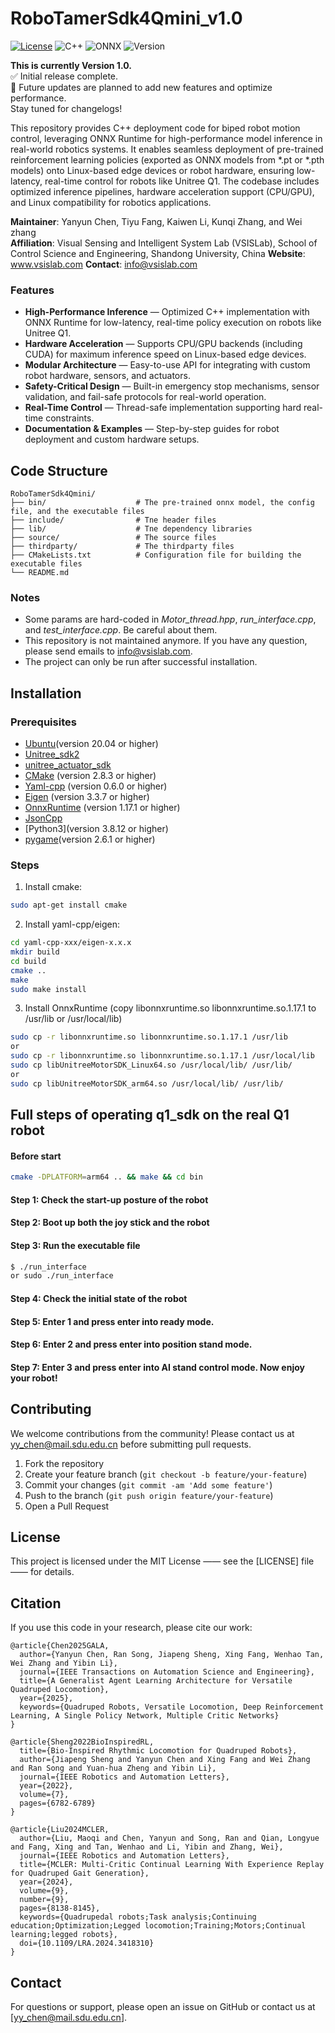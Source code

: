 # RoboTamerSdk4Qmini_v1.0
[![License](https://img.shields.io/badge/License-MIT-blue.svg)](https://opensource.org/licenses/MIT)
![C++](https://img.shields.io/badge/Code%20Language-C++-blue.svg) 
![ONNX](https://img.shields.io/badge/Framework-ONNX-orange.svg)
![Version](https://img.shields.io/badge/Version-1.0-blue.svg)  

**This is currently Version 1.0.**  
✅ Initial release complete.  
🚀 Future updates are planned to add new features and optimize performance.  
Stay tuned for changelogs!

This repository provides C++ deployment code for biped robot motion control, 
leveraging ONNX Runtime for high-performance model inference in real-world robotics systems. 
It enables seamless deployment of pre-trained reinforcement learning policies (exported 
as ONNX models from *.pt or *.pth models) onto Linux-based edge devices or robot hardware, 
ensuring low-latency, real-time control for robots like Unitree Q1. The codebase includes 
optimized inference pipelines, hardware acceleration support (CPU/GPU), and Linux compatibility
for robotics applications.


**Maintainer**: Yanyun Chen, Tiyu Fang, Kaiwen Li, Kunqi Zhang, and Wei zhang<br>
**Affiliation**: Visual Sensing and Intelligent System Lab (VSISLab),
School of Control Science and Engineering,
Shandong University, China 
**Website**: www.vsislab.com
**Contact**: info@vsislab.com

### Features
- **High-Performance Inference** — Optimized C++ implementation with ONNX Runtime for low-latency, real-time policy execution on robots like Unitree Q1.<br>
- **Hardware Acceleration** — Supports CPU/GPU backends (including CUDA) for maximum inference speed on Linux-based edge devices.<br>
- **Modular Architecture** — Easy-to-use API for integrating with custom robot hardware, sensors, and actuators.<br>
- **Safety-Critical Design** — Built-in emergency stop mechanisms, sensor validation, and fail-safe protocols for real-world operation.<br>
- **Real-Time Control** — Thread-safe implementation supporting hard real-time constraints.<br>
- **Documentation & Examples** — Step-by-step guides for robot deployment and custom hardware setups.<br>


## Code Structure
   ```
RoboTamerSdk4Qmini/
   ├── bin/                    # The pre-trained onnx model, the config file, and the executable files
   ├── include/                # Tne header files
   ├── lib/                    # Tne dependency libraries 
   ├── source/                 # The source files
   ├── thirdparty/             # The thirdparty files
   ├── CMakeLists.txt          # Configuration file for building the executable files
   └── README.md
   ```
### Notes
* Some params are hard-coded in _Motor_thread.hpp_, _run_interface.cpp_, and _test_interface.cpp_. Be careful about them.
* This repository is not maintained anymore. If you have any question, please send emails to info@vsislab.com.
* The project can only be run after successful installation.

## Installation
### Prerequisites
* [Ubuntu](https://cn.ubuntu.com/)(version 20.04 or higher)
* [Unitree_sdk2](https://github.com/unitreerobotics/unitree_sdk2)
* [unitree_actuator_sdk](https://github.com/unitreerobotics/unitree_actuator_sdk)
* [CMake](http://www.cmake.org) (version 2.8.3 or higher)
* [Yaml-cpp](https://github.com/jbeder/yaml-cpp) (version 0.6.0 or higher)
* [Eigen](https://gitlab.com/libeigen/eigen/-/releases) (version 3.3.7 or higher)
* [OnnxRuntime](https://onnxruntime.ai/docs/install/) (version 1.17.1 or higher)
* [JsonCpp](https://github.com/open-source-parsers/jsoncpp)
* [Python3](version 3.8.12 or higher)
* [pygame](https://pypi.org/project/pygame/)(version 2.6.1 or higher)

### Steps
1. Install cmake:

```bash
sudo apt-get install cmake
```

2. Install yaml-cpp/eigen:

```bash
cd yaml-cpp-xxx/eigen-x.x.x
mkdir build
cd build
cmake ..
make
sudo make install
```

3. Install OnnxRuntime (copy libonnxruntime.so libonnxruntime.so.1.17.1 to /usr/lib or /usr/local/lib)
```bash
sudo cp -r libonnxruntime.so libonnxruntime.so.1.17.1 /usr/lib
or
sudo cp -r libonnxruntime.so libonnxruntime.so.1.17.1 /usr/local/lib
sudo cp libUnitreeMotorSDK_Linux64.so /usr/local/lib/ /usr/lib/
or
sudo cp libUnitreeMotorSDK_arm64.so /usr/local/lib/ /usr/lib/
```


## Full steps of operating q1_sdk on the real Q1 robot
#### Before start
```bash
cmake -DPLATFORM=arm64 .. && make && cd bin
```
#### Step 1: Check the start-up posture of the robot
#### Step 2: Boot up both the joy stick and the robot
#### Step 3: Run the executable file 
```bash
$ ./run_interface
or sudo ./run_interface
```
#### Step 4: Check the initial state of the robot
#### Step 5: Enter 1 and press enter into ready mode.
#### Step 6: Enter 2 and press enter into position stand mode.
#### Step 7: Enter 3 and press enter into AI stand control mode. Now enjoy your robot!


## Contributing

We welcome contributions from the community! Please contact us at yy_chen@mail.sdu.edu.cn before submitting pull requests.

1. Fork the repository
2. Create your feature branch (`git checkout -b feature/your-feature`)
3. Commit your changes (`git commit -am 'Add some feature'`)
4. Push to the branch (`git push origin feature/your-feature`)
5. Open a Pull Request

## License

This project is licensed under the MIT License —— see the [LICENSE] file —— for details.

## Citation

If you use this code in your research, please cite our work:
```
@article{Chen2025GALA,
  author={Yanyun Chen, Ran Song, Jiapeng Sheng, Xing Fang, Wenhao Tan, Wei Zhang and Yibin Li},
  journal={IEEE Transactions on Automation Science and Engineering}, 
  title={A Generalist Agent Learning Architecture for Versatile Quadruped Locomotion}, 
  year={2025},
  keywords={Quadruped Robots, Versatile Locomotion, Deep Reinforcement Learning, A Single Policy Network, Multiple Critic Networks}
}

@article{Sheng2022BioInspiredRL,
  title={Bio-Inspired Rhythmic Locomotion for Quadruped Robots},
  author={Jiapeng Sheng and Yanyun Chen and Xing Fang and Wei Zhang and Ran Song and Yuan-hua Zheng and Yibin Li},
  journal={IEEE Robotics and Automation Letters},
  year={2022},
  volume={7},
  pages={6782-6789}
}

@article{Liu2024MCLER,
  author={Liu, Maoqi and Chen, Yanyun and Song, Ran and Qian, Longyue and Fang, Xing and Tan, Wenhao and Li, Yibin and Zhang, Wei},
  journal={IEEE Robotics and Automation Letters}, 
  title={MCLER: Multi-Critic Continual Learning With Experience Replay for Quadruped Gait Generation}, 
  year={2024},
  volume={9},
  number={9},
  pages={8138-8145},
  keywords={Quadrupedal robots;Task analysis;Continuing education;Optimization;Legged locomotion;Training;Motors;Continual learning;legged robots},
  doi={10.1109/LRA.2024.3418310}
}

```


## Contact

For questions or support, please open an issue on GitHub or contact us at [yy_chen@mail.sdu.edu.cn].
